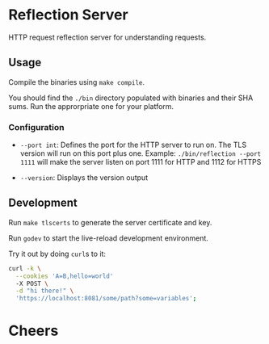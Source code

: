 # Reflection Server
HTTP request reflection server for understanding requests.

## Usage
Compile the binaries using `make compile`.

You should find the `./bin` directory populated with binaries and their SHA sums. Run the approrpriate one for your platform.

### Configuration

- `--port int`: Defines the port for the HTTP server to run on. The TLS version will run on this port plus one. Example: `./bin/reflection --port 1111` will make the server listen on port 1111 for HTTP and 1112 for HTTPS

- `--version`: Displays the version output

## Development
Run `make tlscerts` to generate the server certificate and key.

Run `godev` to start the live-reload development environment.

Try it out by doing `curl`s to it:

```sh
curl -k \
  --cookies 'A=B,hello=world'
  -X POST \
  -d "hi there!" \
  'https://localhost:8081/some/path?some=variables';
```

# Cheers
